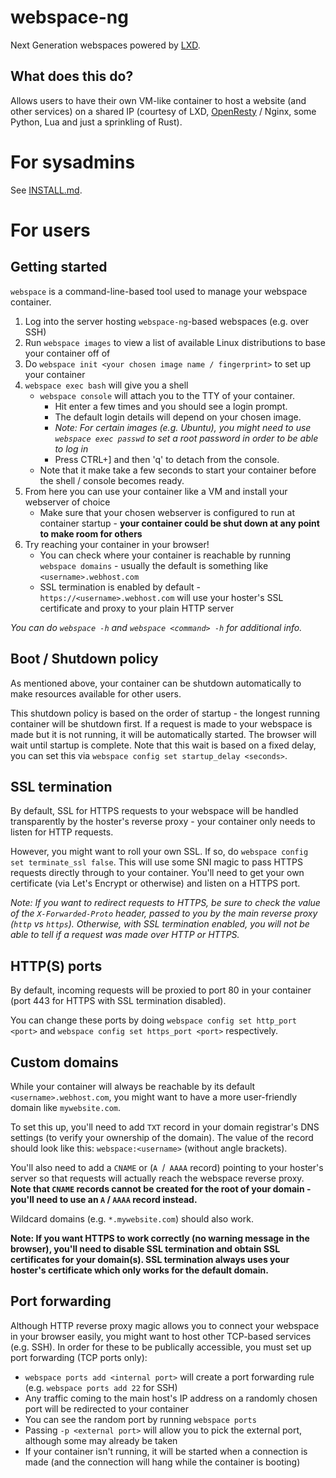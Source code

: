 # webspace-ng
Next Generation webspaces powered by [LXD](https://linuxcontainers.org/).

## What does this do?
Allows users to have their own VM-like container to host a website (and other services) on a shared IP (courtesy of LXD, [OpenResty](http://openresty.org) / Nginx, some Python, Lua and just a sprinkling of Rust).

# For sysadmins
See [INSTALL.md](INSTALL.md).

# For users
## Getting started
`webspace` is a command-line-based tool used to manage your webspace container.
1. Log into the server hosting `webspace-ng`-based webspaces (e.g. over SSH)
2. Run `webspace images` to view a list of available Linux distributions to base your container off of
3. Do `webspace init <your chosen image name / fingerprint>` to set up your container
4. `webspace exec bash` will give you a shell
    - `webspace console` will attach you to the TTY of your container.
        - Hit enter a few times and you should see a login prompt.
		- The default login details will depend on your chosen image.
		- _Note: For certain images (e.g. Ubuntu), you might need to use `webspace exec passwd` to set a root password in order to be able to log in_
        - Press CTRL+] and then 'q' to detach from the console.
    - Note that it make take a few seconds to start your container before the shell / console becomes ready.
5. From here you can use your container like a VM and install your webserver of choice
    - Make sure that your chosen webserver is configured to run at container startup - **your container could be shut down at any point to make room for others**
6. Try reaching your container in your browser!
    - You can check where your container is reachable by running `webspace domains` - usually the default is something like `<username>.webhost.com`
    - SSL termination is enabled by default - `https://<username>.webhost.com` will use your hoster's SSL certificate and proxy to your plain HTTP server

_You can do `webspace -h` and `webspace <command> -h` for additional info._

## Boot / Shutdown policy
As mentioned above, your container can be shutdown automatically to make resources available for other users.

This shutdown policy is based on the order of startup - the longest running container will be shutdown first. If a request is made to your webspace is made but it is not running, it will be automatically started.
The browser will wait until startup is complete. Note that this wait is based on a fixed delay, you can set this via `webspace config set startup_delay <seconds>`.

## SSL termination
By default, SSL for HTTPS requests to your webspace will be handled transparently by the hoster's reverse proxy - your container only needs to listen for HTTP requests.

However, you might want to roll your own SSL. If so, do `webspace config set terminate_ssl false`. This will use some SNI magic to pass HTTPS requests directly through to your container. You'll need to get your own certificate (via Let's Encrypt or otherwise) and listen on a HTTPS port.

_Note: If you want to redirect requests to HTTPS, be sure to check the value of the `X-Forwarded-Proto` header, passed to you by the main reverse proxy (`http` vs `https`). Otherwise, with SSL termination enabled, you will not be able to tell if a request was made over HTTP or HTTPS._

## HTTP(S) ports
By default, incoming requests will be proxied to port 80 in your container (port 443 for HTTPS with SSL termination disabled).

You can change these ports by doing `webspace config set http_port <port>` and `webspace config set https_port <port>` respectively.

## Custom domains
While your container will always be reachable by its default `<username>.webhost.com`, you might want to have a more user-friendly domain like `mywebsite.com`.

To set this up, you'll need to add `TXT` record in your domain registrar's DNS settings (to verify your ownership of the domain). The value of the record should look like this: `webspace:<username>` (without angle brackets).

You'll also need to add a `CNAME` or (`A `/` AAAA` record) pointing to your hoster's server so that requests will actually reach the webspace reverse proxy. **Note that `CNAME` records cannot be created for the root of your domain - you'll need to use an `A` / `AAAA` record instead.**

Wildcard domains (e.g. `*.mywebsite.com`) should also work.

**Note: If you want HTTPS to work correctly (no warning message in the browser), you'll need to disable SSL termination and obtain SSL certificates for your domain(s). SSL termination always uses your hoster's certificate which only works for the default domain.**

## Port forwarding
Although HTTP reverse proxy magic allows you to connect your webspace in your browser easily, you might want to host other TCP-based services (e.g. SSH).
In order for these to be publically accessible, you must set up port forwarding (TCP ports only):

 - `webspace ports add <internal port>` will create a port forwarding rule (e.g. `webspace ports add 22` for SSH)
 - Any traffic coming to the main host's IP address on a randomly chosen port will be redirected to your container
 - You can see the random port by running `webspace ports`
 - Passing `-p <external port>` will allow you to pick the external port, although some may already be taken
 - If your container isn't running, it will be started when a connection is made (and the connection will hang while the container is booting)
